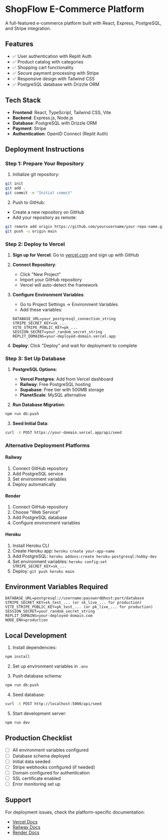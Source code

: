 # ShopFlow E-Commerce Platform

A full-featured e-commerce platform built with React, Express, PostgreSQL, and Stripe integration.

## Features

- ✅ User authentication with Replit Auth
- ✅ Product catalog with categories
- ✅ Shopping cart functionality
- ✅ Secure payment processing with Stripe
- ✅ Responsive design with Tailwind CSS
- ✅ PostgreSQL database with Drizzle ORM

## Tech Stack

- **Frontend**: React, TypeScript, Tailwind CSS, Vite
- **Backend**: Express.js, Node.js
- **Database**: PostgreSQL with Drizzle ORM
- **Payment**: Stripe
- **Authentication**: OpenID Connect (Replit Auth)

## Deployment Instructions

### Step 1: Prepare Your Repository

1. Initialize git repository:
```bash
git init
git add .
git commit -m "Initial commit"
```

2. Push to GitHub:
- Create a new repository on GitHub
- Add your repository as remote:
```bash
git remote add origin https://github.com/yourusername/your-repo-name.git
git push -u origin main
```

### Step 2: Deploy to Vercel

1. **Sign up for Vercel**: Go to [vercel.com](https://vercel.com) and sign up with GitHub

2. **Connect Repository**: 
   - Click "New Project"
   - Import your GitHub repository
   - Vercel will auto-detect the framework

3. **Configure Environment Variables**:
   - Go to Project Settings → Environment Variables
   - Add these variables:
   ```
   DATABASE_URL=your_postgresql_connection_string
   STRIPE_SECRET_KEY=sk_...
   VITE_STRIPE_PUBLIC_KEY=pk_...
   SESSION_SECRET=your_random_secret_string
   REPLIT_DOMAINS=your-deployed-domain.vercel.app
   ```

4. **Deploy**: Click "Deploy" and wait for deployment to complete

### Step 3: Set Up Database

1. **PostgreSQL Options**:
   - **Vercel Postgres**: Add from Vercel dashboard
   - **Railway**: Free PostgreSQL hosting
   - **Supabase**: Free tier with 500MB storage
   - **PlanetScale**: MySQL alternative

2. **Run Database Migration**:
```bash
npm run db:push
```

3. **Seed Initial Data**:
```bash
curl -X POST https://your-domain.vercel.app/api/seed
```

### Alternative Deployment Platforms

#### Railway
1. Connect GitHub repository
2. Add PostgreSQL service
3. Set environment variables
4. Deploy automatically

#### Render
1. Connect GitHub repository
2. Choose "Web Service"
3. Add PostgreSQL database
4. Configure environment variables

#### Heroku
1. Install Heroku CLI
2. Create Heroku app: `heroku create your-app-name`
3. Add PostgreSQL: `heroku addons:create heroku-postgresql:hobby-dev`
4. Set environment variables: `heroku config:set STRIPE_SECRET_KEY=sk_...`
5. Deploy: `git push heroku main`

## Environment Variables Required

```env
DATABASE_URL=postgresql://username:password@host:port/database
STRIPE_SECRET_KEY=sk_test_... (or sk_live_... for production)
VITE_STRIPE_PUBLIC_KEY=pk_test_... (or pk_live_... for production)
SESSION_SECRET=your_random_secret_string
REPLIT_DOMAINS=your-deployed-domain.com
NODE_ENV=production
```

## Local Development

1. Install dependencies:
```bash
npm install
```

2. Set up environment variables in `.env`

3. Push database schema:
```bash
npm run db:push
```

4. Seed database:
```bash
curl -X POST http://localhost:5000/api/seed
```

5. Start development server:
```bash
npm run dev
```

## Production Checklist

- [ ] All environment variables configured
- [ ] Database schema deployed
- [ ] Initial data seeded
- [ ] Stripe webhooks configured (if needed)
- [ ] Domain configured for authentication
- [ ] SSL certificate enabled
- [ ] Error monitoring set up

## Support

For deployment issues, check the platform-specific documentation:
- [Vercel Docs](https://vercel.com/docs)
- [Railway Docs](https://docs.railway.app)
- [Render Docs](https://render.com/docs)